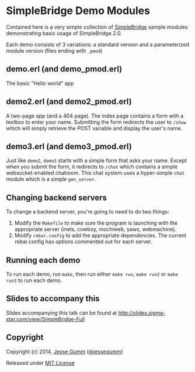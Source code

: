 # SimpleBridge Demo Modules

Contained here is a very simple collection of
[SimpleBridge](https://github.com/nitrogen/simple_bridge) sample modules
demonstrating basic usage of SimpleBridge 2.0.

Each demo consists of 3 variations: a standard version and a parameterized
module version (files ending with `_pmod`)

## demo.erl (and demo_pmod.erl)

The basic "Hello world" app

## demo2.erl (and demo2_pmod.erl)

A two-page app (and a 404 page). The index page contains a form with a textbox
to enter your name. Submitting the form redirects the user to `/show` which
will simply retrieve the POST variable and display the user's name.

## demo3.erl (and demo3_pmod.erl)

Just like `demo2`, `demo3` starts with a simple form that asks your name.
Except when you submit the form, it redirects to `/chat` which contains a
simple websocket-enabled chatroom.  This chat system uses a hyper-simple `chat`
module which is a simple `gen_server`.

## Changing backend servers

To change a backend server, you're going to need to do two things:

1. Modify the `Makefile` to make sure the program is launching with the
   appropriate server (inets, cowboy, mochiweb, yaws, webmachine).
2. Modify `rebar.config` to add the appropriate dependencies.  The current
   rebar.config has options commented out for each server.

## Running each demo

To run each demo, run `make`, then run either `make run`, `make run2` or `make
run3` to run each demo.

## Slides to accompany this

Slides accompanying this talk can be found at
http://slides.sigma-star.com/view/SimpleBridge-Full

## Copyright

Copyright (c) 2014, [Jesse Gumm](http://github.com/choptastic) ([@jessegumm](http://twitter.com/jessegumm))

Released under [MIT License](http://github.com/nitrogen/simple_bridge_demo/blob/master/LICENSE)




